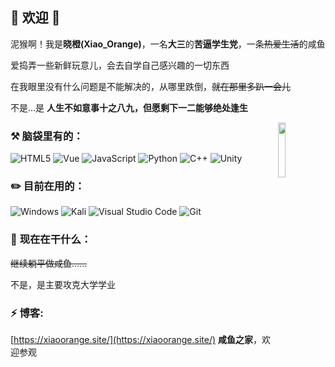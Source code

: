 ## 🎈 欢迎 🎈  

泥猴啊！我是**晓橙(Xiao_Orange)**，一名**大三**的**苦逼学生党**，一条~~热爱生活~~的咸鱼  

爱捣弄一些新鲜玩意儿，会去自学自己感兴趣的一切东西  

在我眼里没有什么问题是不能解决的，从哪里跌倒，~~就在那里多趴一会儿~~  

不是...是 **人生不如意事十之八九，但愿剩下一二能够绝处逢生**  

<img src="https://q1.qlogo.cn/g?b=qq&nk=2043271366&s=640" width="15%" hight="15%" align='right' />

### :hammer_and_pick: **脑袋里有的：**

  ![HTML5](https://img.shields.io/badge/-HTML_5-ff6348?logo=html5&logoColor=white) ![Vue](https://img.shields.io/badge/-Vue-2ed573?logo=vuedotjs&logoColor=white) ![JavaScript](https://img.shields.io/badge/-JavaScript-1e90ff?logo=JavaScript&logoColor=white) ![Python](https://img.shields.io/badge/-Python-1e90ff?logo=python&logoColor=white) ![C++](https://img.shields.io/badge/-C++-1e90ff?logo=cplusplus&logoColor=white) ![Unity](https://img.shields.io/badge/-Unity-2f3542?logo=unity&logoColor=white)  

### :pencil2: **目前在用的：**

  ![Windows](https://img.shields.io/badge/-Windows_11-1e90ff?logo=windows&logoColor=white) ![Kali](https://img.shields.io/badge/-Kali_Linux-2f3542?logo=kalilinux&logoColor=white) ![Visual Studio Code](https://img.shields.io/badge/-Visual_Studio_Code-1e90ff?logo=visual-studio-code&logoColor=white) ![Git](https://img.shields.io/badge/-Git-ff6348?logo=git&logoColor=white)  

### :seedling: **现在在干什么：**

  ~~继续躺平做咸鱼......~~  

  不是，是主要攻克大学学业
  
### ⚡ **博客:** 

  [https://xiaoorange.site/](https://xiaoorange.site/) **咸鱼之家**，欢迎参观
